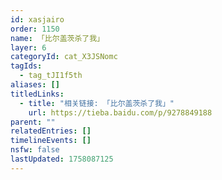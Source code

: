 ```yaml
---
id: xasjairo
order: 1150
name: 「比尔盖茨杀了我」
layer: 6
categoryId: cat_X3JSNomc
tagIds:
  - tag_tJI1f5th
aliases: []
titledLinks:
  - title: "相关链接: 「比尔盖茨杀了我」"
    url: https://tieba.baidu.com/p/9278849188
parent: ""
relatedEntries: []
timelineEvents: []
nsfw: false
lastUpdated: 1758087125
---
```


